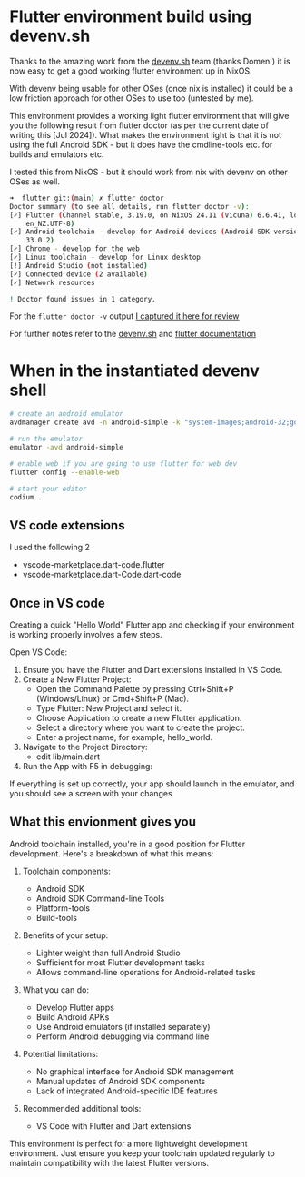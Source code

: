 # Flutter environment build using devenv.sh

Thanks to the amazing work from the [devenv.sh](https://devenv.sh/integrations/android/#emulators) team (thanks Domen!) it is now easy to get a good working flutter environment up in NixOS.

With devenv being usable for other OSes (once nix is installed) it could be a low friction approach for other OSes to use too (untested by me).

This environment provides a working light flutter environment that will give you the following result from flutter doctor (as per the current date of writing this [Jul 2024]). What makes the environment light is that it is not using the full Android SDK - but it does have the cmdline-tools etc. for builds and emulators etc.

I tested this from NixOS - but it should work from nix with devenv on other OSes as well.

```bash
➜  flutter git:(main) ✗ flutter doctor   
Doctor summary (to see all details, run flutter doctor -v):
[✓] Flutter (Channel stable, 3.19.0, on NixOS 24.11 (Vicuna) 6.6.41, locale
    en_NZ.UTF-8)
[✓] Android toolchain - develop for Android devices (Android SDK version
    33.0.2)
[✓] Chrome - develop for the web
[✓] Linux toolchain - develop for Linux desktop
[!] Android Studio (not installed)
[✓] Connected device (2 available)
[✓] Network resources

! Doctor found issues in 1 category.

```

For the `flutter doctor -v` output [I captured it here for review](./flutter-doctor-output.md)

For further notes refer to the [devenv.sh](https://devenv.sh/integrations/android/#emulators) and [flutter documentation](https://docs.flutter.dev/)

# When in the instantiated devenv shell

```bash
# create an android emulator
avdmanager create avd -n android-simple -k "system-images;android-32;google_apis_playstore;x86_64"

# run the emulator
emulator -avd android-simple

# enable web if you are going to use flutter for web dev
flutter config --enable-web

# start your editor
codium .
```
## VS code extensions

I used the following 2

- vscode-marketplace.dart-code.flutter
- vscode-marketplace.dart-Code.dart-code

## Once in VS code

Creating a quick "Hello World" Flutter app and checking if your environment is working properly involves a few steps. 

Open VS Code:

1. Ensure you have the Flutter and Dart extensions installed in VS Code.
1. Create a New Flutter Project:
    - Open the Command Palette by pressing Ctrl+Shift+P (Windows/Linux) or Cmd+Shift+P (Mac).
    - Type Flutter: New Project and select it.
    - Choose Application to create a new Flutter application.
    - Select a directory where you want to create the project.
    - Enter a project name, for example, hello_world.
1. Navigate to the Project Directory:
    - edit lib/main.dart
1. Run the App with F5 in debugging:

If everything is set up correctly, your app should launch in the emulator, and you should see a screen with your changes

## What this envionment gives you

Android toolchain installed, you're in a good position for Flutter development. Here's a breakdown of what this means:


1.  Toolchain components:
    
    -   Android SDK
    -   Android SDK Command-line Tools
    -   Platform-tools
    -   Build-tools
    
2.  Benefits of your setup:
    
    -   Lighter weight than full Android Studio
    -   Sufficient for most Flutter development tasks
    -   Allows command-line operations for Android-related tasks
    
3.  What you can do:
    
    -   Develop Flutter apps
    -   Build Android APKs
    -   Use Android emulators (if installed separately)
    -   Perform Android debugging via command line
    
4.  Potential limitations:
    
    -   No graphical interface for Android SDK management
    -   Manual updates of Android SDK components
    -   Lack of integrated Android-specific IDE features
    
5.  Recommended additional tools:
    
    -   VS Code with Flutter and Dart extensions

This environment is perfect for a more lightweight development environment. Just ensure you keep your toolchain updated regularly to maintain compatibility with the latest Flutter versions.